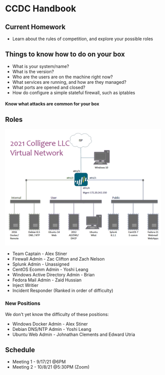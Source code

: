 # CCDC Handbook

## Current Homework

* Learn about the rules of competition, and explore your possible roles

## Things to know how to do on your box
- What is your system/name?
- What is the version?
- Who are the users are on the machine right now?
- What services are running, and how are they managed?
- What ports are opened and closed?
- How do configure a simple stateful firewall, such as iptables

#### Know what attacks are common for your box


## Roles

![roles](assets/ccdc-roles.png)

* Team Captain - Alex Stiner
* Firewall Admin - Zac Clifton and Zach Nelson
* Splunk Admin - Unassigned
* CentOS Ecomm Admin - Yoshi Leang
* Windows Active Directory Admin - Brian 
* Fedora Mail Admin - Zaid Hussian 
* Inject Writier 
* Incident Responder
(Ranked in order of difficulty)

### New Positions 
We don't yet know the difficulty of these positions:

* Windows Docker Admin - Alex Stiner
* Debian DNS/NTP Admin - Yoshi Leang
* Ubuntu Web Admin - Johnathan Clements and Edward Utria

## Schedule
* Meeting 1 - 9/17/21 @6PM
* Meeting 2 - 10/8/21 @5:30PM (Zoom)

